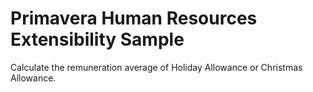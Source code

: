 ﻿# Primavera Human Resources Extensibility Sample
Calculate the remuneration average of Holiday Allowance or Christmas Allowance.